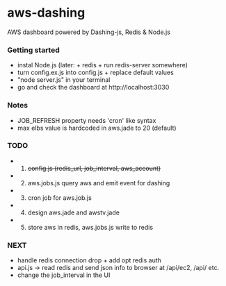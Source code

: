 aws-dashing
===========

AWS dashboard powered by Dashing-js, Redis & Node.js


### Getting started

- instal Node.js (later: + redis + run redis-server somewhere)
- turn config.ex.js into config.js + replace default values
- "node server.js" in your terminal
- go and check the dashboard at http://localhost:3030


### Notes

- JOB_REFRESH property needs 'cron' like syntax
- max elbs value is hardcoded in aws.jade to 20 (default)



### TODO

- 1) ~~config.js (redis_url, job_interval, aws_account)~~
- 2) aws.jobs.js query aws and emit event for dashing
- 3) cron job for aws.job.js
- 4) design aws.jade and awstv.jade
- 5) store aws in redis, aws.jobs.js write to redis


### NEXT

- handle redis connection drop + add opt redis auth
- api.js -> read redis and send json info to browser at /api/ec2, /api/ etc.
- change the job_interval in the UI
